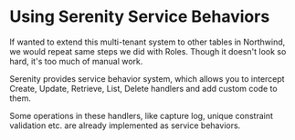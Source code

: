 # Using Serenity Service Behaviors

If wanted to extend this multi-tenant system to other tables in Northwind, we would repeat same steps we did with Roles. Though it doesn't look so hard, it's too much of manual work.

Serenity provides service behavior system, which allows you to intercept Create, Update, Retrieve, List, Delete handlers and add custom code to them.

Some operations in these handlers, like capture log, unique constraint validation etc. are already implemented as service behaviors.





